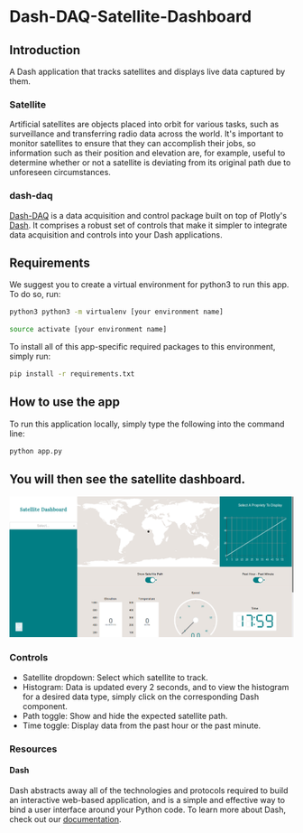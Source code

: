 # Dash-DAQ-Satellite-Dashboard

## Introduction
A Dash application that tracks satellites and displays live data captured by them.

### Satellite
Artificial satellites are objects placed into orbit for various tasks, such as surveillance and transferring radio data 
across the world. It's important to monitor satellites to ensure that they can accomplish their jobs, so information such as
their position and elevation are, for example, useful to determine whether or not a satellite is deviating from its original path
due to unforeseen circumstances.

### dash-daq
[Dash-DAQ](http://dash-daq.netlify.com/#about) is a data acquisition and control package built on top of Plotly's 
[Dash](https://plot.ly/products/dash/). It comprises a robust set of controls that make it simpler to integrate data 
acquisition and controls into your Dash applications.


## Requirements
We suggest you to create a virtual environment for python3 to run this app. To do so, run:
```bash
python3 python3 -m virtualenv [your environment name]
```
```bash
source activate [your environment name]
```
To install all of this app-specific required packages to this environment, simply run:
```bash
pip install -r requirements.txt
```


## How to use the app
To run this application locally, simply type the following into the command line:
```bash
python app.py
```
You will then see the satellite dashboard.
--
![Satellite Dashboard](/assets/satellite-dashboard.png)

### Controls
* Satellite dropdown: Select which satellite to track.
* Histogram: Data is updated every 2 seconds, and to view the histogram for a desired data type, simply click on the
corresponding Dash component.
* Path toggle: Show and hide the expected satellite path.
* Time toggle: Display data from the past hour or the past minute. 


### Resources
#### Dash
Dash abstracts away all of the technologies and protocols required to build an interactive web-based application, and 
is a simple and effective way to bind a user interface around your Python code. To learn more about Dash, check out our 
[documentation](https://dash.plot.ly/). 
